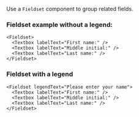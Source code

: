 Use a ``Fieldset`` component to group related fields.

### Fieldset example without a legend:
```
<Fieldset>
  <Textbox labelText="First name:" />
  <Textbox labelText="Middle initial:" />
  <Textbox labelText="Last name:" />
</Fieldset>
```

### Fieldset with a legend

```
<Fieldset legendText="Please enter your name">
  <Textbox labelText="First name:" />
  <Textbox labelText="Middle initial:" />
  <Textbox labelText="Last name:" />
</Fieldset>
```